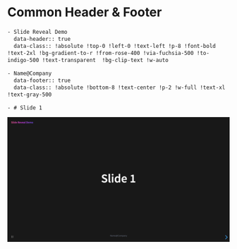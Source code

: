 # Common Header & Footer

```
- Slide Reveal Demo
  data-header:: true
  data-class:: !absolute !top-0 !left-0 !text-left !p-8 !font-bold  !text-2xl !bg-gradient-to-r !from-rose-400 !via-fuchsia-500 !to-indigo-500 !text-transparent  !bg-clip-text !w-auto
```

```
- Name@Company
  data-footer:: true
  data-class:: !absolute !bottom-8 !text-center !p-2 !w-full !text-xl !text-gray-500
```

```
- # Slide 1
```

![](../assets/screenshot/header_footer/demo.png)
